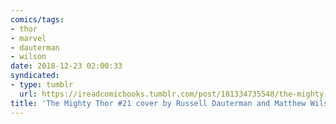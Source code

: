 ```yaml
---
comics/tags:
- thor
- marvel
- dauterman
- wilson
date: 2018-12-23 02:00:33
syndicated:
- type: tumblr
  url: https://ireadcomicbooks.tumblr.com/post/181334735548/the-mighty-thor-21-cover-by-russell-dauterman-and
title: 'The Mighty Thor #21 cover by Russell Dauterman and Matthew Wilson'
---
```

